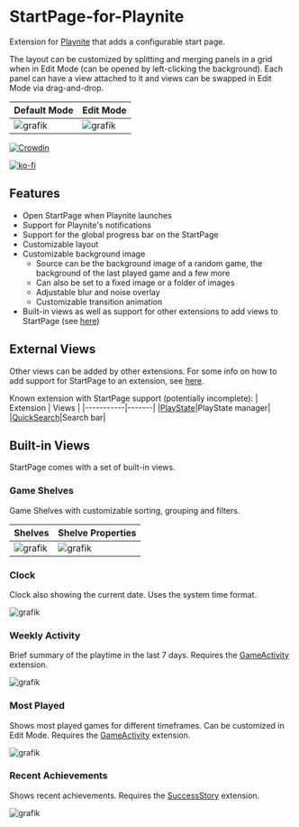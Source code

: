 # StartPage-for-Playnite

Extension for [Playnite](https://github.com/JosefNemec/Playnite) that adds a configurable start page.

The layout can be customized by splitting and merging panels in a grid when in Edit Mode (can be opened by left-clicking the background).
Each panel can have a view attached to it and views can be swapped in Edit Mode via drag-and-drop.

|Default Mode | Edit Mode |
|-------------|-----------|
|![grafik](https://user-images.githubusercontent.com/24227002/166326510-6121a702-7abd-482b-b727-2ef2786fdaf4.png)|![grafik](https://user-images.githubusercontent.com/24227002/166326546-ed639a7d-6141-415f-8316-d98bc71118e5.png)|

[![Crowdin](https://badges.crowdin.net/startpage-for-playnite/localized.svg)](https://crowdin.com/project/startpage-for-playnite)

[![ko-fi](https://ko-fi.com/img/githubbutton_sm.svg)](https://ko-fi.com/C1C6CH5IN)

## Features

- Open StartPage when Playnite launches
- Support for Playnite's notifications
- Support for the global progress bar on the StartPage
- Customizable layout
- Customizable background image
  - Source can be the background image of a random game, the background of the last played game and a few more
  - Can also be set to a fixed image or a folder of images
  - Adjustable blur and noise overlay
  - Customizable transition animation
- Built-in views as well as support for other extensions to add views to StartPage (see [here](https://github.com/felixkmh/StartPage-for-Playnite/wiki/Integrating-with-other-Extensions))

## External Views

Other views can be added by other extensions. For some info on how to add support for StartPage to an extension, see [here](https://github.com/felixkmh/StartPage-for-Playnite/wiki/Integrating-with-other-Extensions).

Known extension with StartPage support (potentially incomplete):
| Extension | Views |
|-----------|-------|
|[PlayState](https://github.com/darklinkpower/PlayniteExtensionsCollection/tree/master/source/Generic/PlayState)|PlayState manager|
|[QuickSearch](https://github.com/felixkmh/QuickSearch-for-Playnite)|Search bar|

## Built-in Views

StartPage comes with a set of built-in views.

### Game Shelves

Game Shelves with customizable sorting, grouping and filters.

| Shelves | Shelve Properties |
|--------------|-----------|
|![grafik](https://user-images.githubusercontent.com/24227002/166330058-2fb741be-d0ad-4878-858e-a3092a25eae0.png)|![grafik](https://user-images.githubusercontent.com/24227002/166330144-1d99c2c6-0e26-4721-b989-60db832eabef.png)|


### Clock

Clock also showing the current date. Uses the system time format.

![grafik](https://user-images.githubusercontent.com/24227002/166329790-286656da-09f4-4106-8780-f29c98560c6e.png)

### Weekly Activity

Brief summary of the playtime in the last 7 days. Requires the [GameActivity](https://github.com/Lacro59/playnite-gameactivity-plugin) extension.

![grafik](https://user-images.githubusercontent.com/24227002/166330561-607c278e-e18a-4037-bf54-919366cbb61e.png)

### Most Played
Shows most played games for different timeframes. Can be customized in Edit Mode. Requires the [GameActivity](https://github.com/Lacro59/playnite-gameactivity-plugin) extension.

![grafik](https://user-images.githubusercontent.com/24227002/166330863-d50389dc-2a05-4183-95c8-e09b4fdcb770.png)

### Recent Achievements

Shows recent achievements. Requires the [SuccessStory](https://github.com/Lacro59/playnite-successstory-plugin) extension.

![grafik](https://user-images.githubusercontent.com/24227002/166331100-90e1e535-74b1-4618-9cce-03dac4b26fdd.png)


